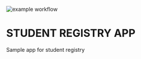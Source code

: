 ![example workflow](https://github.com/kiryazovkosta/Student-Registry-App-Juny/workflows/build-and-tests.yml/badge.svg)

# STUDENT REGISTRY APP
Sample app for student registry
